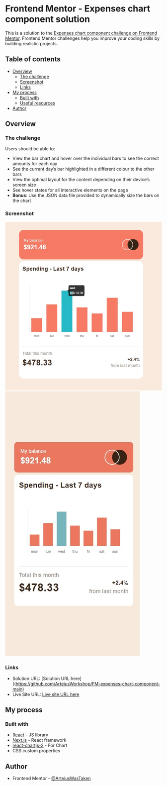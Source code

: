 # Frontend Mentor - Expenses chart component solution

This is a solution to the [Expenses chart component challenge on Frontend Mentor](https://www.frontendmentor.io/challenges/expenses-chart-component-e7yJBUdjwt). Frontend Mentor challenges help you improve your coding skills by building realistic projects.

## Table of contents

- [Overview](#overview)
  - [The challenge](#the-challenge)
  - [Screenshot](#screenshot)
  - [Links](#links)
- [My process](#my-process)
  - [Built with](#built-with)
  - [Useful resources](#useful-resources)
- [Author](#author)

## Overview

### The challenge

Users should be able to:

- View the bar chart and hover over the individual bars to see the correct amounts for each day
- See the current day’s bar highlighted in a different colour to the other bars
- View the optimal layout for the content depending on their device’s screen size
- See hover states for all interactive elements on the page
- **Bonus**: Use the JSON data file provided to dynamically size the bars on the chart

### Screenshot

![Screen 1](./screenshot1.jpg)
![Screen 2](./screenshot2.jpg)

### Links

- Solution URL: [Solution URL here]((https://github.com/ArteiusWorkshop/FM-expenses-chart-component-main)
- Live Site URL: [Live site URL here](https://fm-expenses-chart-component-main-five.vercel.app//)

## My process

### Built with

- [React](https://reactjs.org/) - JS library
- [Next.js](https://nextjs.org/) - React framework
- [react-chartjs-2](https://react-chartjs-2.js.org) - For Chart
- CSS custom properties

## Author

- Frontend Mentor - [@ArteiusWasTaken](https://www.frontendmentor.io/profile/ArteiusWasTaken)

